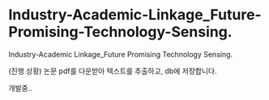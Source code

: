 # Industry-Academic-Linkage_Future-Promising-Technology-Sensing.
Industry-Academic Linkage_Future Promising Technology Sensing.

(진행 상황)
논문 pdf를 다운받아 텍스트를 추출하고, db에 저장합니다.

개발중..
